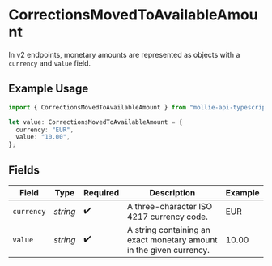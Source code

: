 # CorrectionsMovedToAvailableAmount

In v2 endpoints, monetary amounts are represented as objects with a `currency` and `value` field.

## Example Usage

```typescript
import { CorrectionsMovedToAvailableAmount } from "mollie-api-typescript/models/operations";

let value: CorrectionsMovedToAvailableAmount = {
  currency: "EUR",
  value: "10.00",
};
```

## Fields

| Field                                                               | Type                                                                | Required                                                            | Description                                                         | Example                                                             |
| ------------------------------------------------------------------- | ------------------------------------------------------------------- | ------------------------------------------------------------------- | ------------------------------------------------------------------- | ------------------------------------------------------------------- |
| `currency`                                                          | *string*                                                            | :heavy_check_mark:                                                  | A three-character ISO 4217 currency code.                           | EUR                                                                 |
| `value`                                                             | *string*                                                            | :heavy_check_mark:                                                  | A string containing an exact monetary amount in the given currency. | 10.00                                                               |